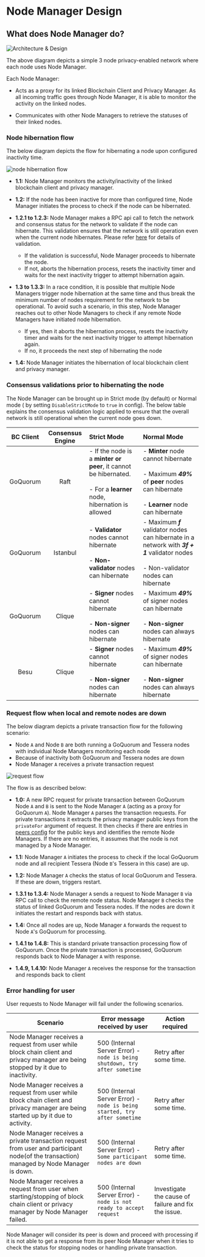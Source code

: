 # Node Manager Design

## What does Node Manager do?

![Architecture & Design](images/node-manager-arch.jpg)

The above diagram depicts a simple 3 node privacy-enabled network where each node uses Node Manager.

Each Node Manager:

* Acts as a proxy for its linked Blockchain Client and Privacy Manager.  As all incoming traffic goes through Node Manager, it is able to monitor the activity on the linked nodes. 
  
* Communicates with other Node Managers to retrieve the statuses of their linked nodes.

### Node hibernation flow

The below diagram depicts the flow for hibernating a node upon configured inactivity time.

![node hibernation flow](images/node-hibernation-flow.jpg)

* **1.1:** Node Manager monitors the activity/inactivity of the linked blockchain client and privacy manager.

* **1.2:** If the node has been inactive for more than configured time, Node Manager initiates the process to check if the node can be hibernated.

* **1.2.1 to 1.2.3:** Node Manager makes a RPC api call to fetch the network and consensus status for the network to validate if the node can hibernate. This validation ensures that the network is still operation even when the current node hibernates. Please refer [here](./Design.md#consensus-validations-prior-to-hibernating-the-node) for details of validation.
  * If the validation is successful, Node Manager proceeds to hibernate the node.
  * If not, aborts the hibernation process, resets the inactivity timer and waits for the next inactivity trigger to attempt hibernation again.

* **1.3 to 1.3.3:** In a race condition, it is possible that multiple Node Managers trigger node hibernation at the same time and thus break the minimum number of nodes requirement for the network to be operational. To avoid such a scenario, in this step, Node Manager reaches out to other Node Managers to check if any remote Node Managers have initiated node hibernation.
  * If yes, then it aborts the hibernation process, resets the inactivity timer and waits for the next inactivity trigger to attempt hibernation again.
  * If no, it proceeds the next step of hibernating the node

* **1.4:** Node Manager initiates the hibernation of local blockchain client and privacy manager.

### Consensus validations prior to hibernating the node
The Node Manager can be brought up in Strict mode (by default) or Normal mode ( by setting `DisableStrictMode` to `true` in config). The below table explains the consensus validation logic applied to ensure that the overall network is still operational when the current node goes down.

| BC Client | Consensus Engine | Strict Mode | Normal Mode |
| :---: | :---: | :--- | :--- |
| GoQuorum | Raft | - If the node is a **minter or peer**, it cannot be hibernated. <br /> <br /> - For a **learner** node, hibernation is allowed | - **Minter** node cannot hibernate <br /> <br /> - Maximum ***49%*** of **peer** nodes can hibernate <br /> <br />- **Learner** node can hibernate
| GoQuorum | Istanbul | - **Validator** nodes cannot hibernate <br /> <br /> - **Non-validator** nodes can hibernate | - Maximum ***f*** validator nodes can hibernate in a network with ***3f + 1*** validator nodes <br /> <br /> - Non-validator nodes can hibernate
| GoQuorum | Clique | - **Signer** nodes cannot hibernate <br /> <br /> - **Non-signer** nodes can hibernate | - Maximum ***49%*** of signer nodes can hibernate <br /> <br /> - **Non-signer** nodes can always hibernate
| Besu | Clique | - **Signer** nodes cannot hibernate <br /> <br /> - **Non-signer** nodes can hibernate | - Maximum ***49%*** of signer nodes can hibernate <br /> <br /> - **Non-signer** nodes can always hibernate

### Request flow when local and remote nodes are down

The below diagram depicts a private transaction flow for the following scenario:
* Node `A` and Node `B` are both running a GoQuorum and Tessera nodes with individual Node Managers monitoring each node
* Because of inactivity both GoQuorum and Tessera nodes are down
* Node Manager `A` receives a private transaction request 

![request flow](images/node-manager-flow.jpg)

The flow is as described below:

* **1.0:** A new RPC request for private transaction between GoQuorum Node `A` and `B` is sent to the Node Manager `A` (acting as a proxy for GoQuorum `A`). Node Manager `A` parses the transaction requests. For private transactions it extracts the privacy manager public keys from the `privateFor` argument of request. It then checks if there are entries in  [peers config](./CONFIG.md#Peers-config-file) for the public keys and identifies the remote Node Managers. If there are no entries, it assumes that the node is not managed by a Node Manager.

*  **1.1:** Node Manager `A` initiates the process to check if the local GoQuorum node and all recipient Tessera (Node `B`'s Tessera in this case) are up. 

* **1.2:** Node Manager `A` checks the status of local GoQuorum and Tessera. If these are down, triggers restart.

* **1.3.1 to 1.3.4:** Node Manager `A` sends a request to Node Manager `B` via RPC call to check the remote node status. Node Manager `B` checks the status of linked GoQuorum and Tessera nodes. If the nodes are down it initiates the restart and responds back with status.

* **1.4:** Once all nodes are up, Node Manager `A` forwards the request to Node `A`'s GoQuorum for processing.

* **1.4.1 to 1.4.8:** This is standard private transaction processing flow of GoQuorum. Once the private transaction is processed, GoQuorum responds back to Node Manager `A` with response.

* **1.4.9, 1.4.10:** Node Manager `A` receives the response for the  transaction and responds back to client

### Error handling for user
User requests to Node Manager will fail under the following scenarios.

| Scenario  | Error message received by user | Action required |
| --- | --- | --- |
| Node Manager receives a request from user while block chain client and privacy manager are being stopped by it due to inactivity. | 500 (Internal Server Error) - `node is being shutdown, try after sometime` | Retry after some time. |  
| Node Manager receives a request from user while block chain client and privacy manager are being started up by it due to activity. | 500 (Internal Server Error) - `node is being started, try after sometime` | Retry after some time. |  
| Node Manager receives a private transaction request from user and participant node(of the transaction) managed by Node Manager is down. | 500 (Internal Server Error) - `Some participant nodes are down` | Retry after some time. |  
| Node Manager receives a request from user when starting/stopping of block chain client or privacy manager by Node Manager failed. | 500 (Internal Server Error) - `node is not ready to accept request` | Investigate the cause of failure and fix the issue. |  

Node Manager will consider its peer is down and proceed with processing if it is not able to get a response from its peer Node Manager when it tries to check the status for stopping nodes or handling private transaction.
